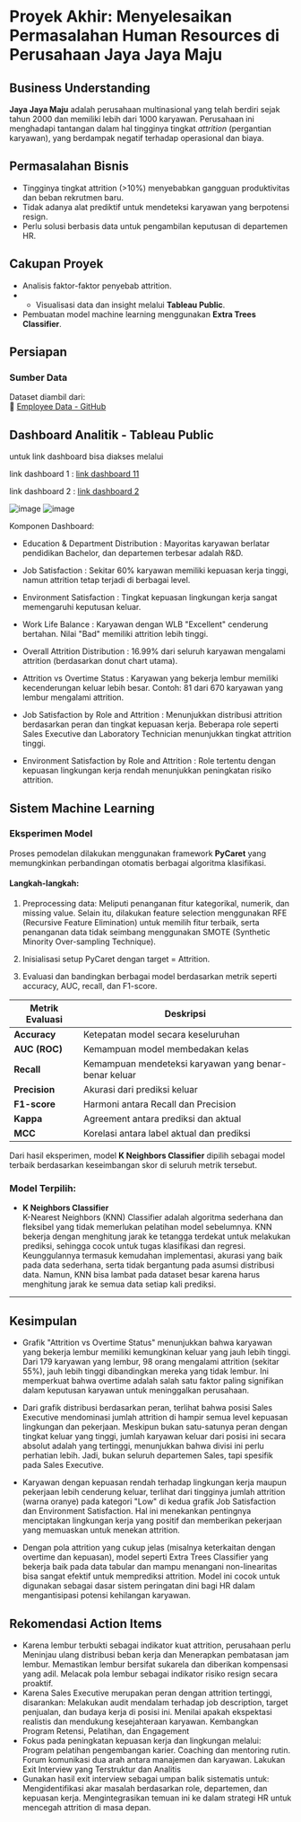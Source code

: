 # Proyek Akhir: Menyelesaikan Permasalahan Human Resources di Perusahaan Jaya Jaya Maju

## Business Understanding

**Jaya Jaya Maju** adalah perusahaan multinasional yang telah berdiri sejak tahun 2000 dan memiliki lebih dari 1000 karyawan. Perusahaan ini menghadapi tantangan dalam hal tingginya tingkat *attrition* (pergantian karyawan), yang berdampak negatif terhadap operasional dan biaya.

## Permasalahan Bisnis

- Tingginya tingkat attrition (>10%) menyebabkan gangguan produktivitas dan beban rekrutmen baru.
- Tidak adanya alat prediktif untuk mendeteksi karyawan yang berpotensi resign.
- Perlu solusi berbasis data untuk pengambilan keputusan di departemen HR.

## Cakupan Proyek

- Analisis faktor-faktor penyebab attrition.
- - Visualisasi data dan insight melalui **Tableau Public**.
- Pembuatan model machine learning menggunakan **Extra Trees Classifier**.

## Persiapan

### Sumber Data
Dataset diambil dari:  
🔗 [Employee Data - GitHub](https://github.com/dicodingacademy/dicoding_dataset/blob/main/employee/employee_data.csv)

## Dashboard Analitik - Tableau Public
untuk link dashboard bisa diakses melalui

link dashboard 1 : [link dashboard 11](https://public.tableau.com/views/JayaJayaMajuDicoding/Dashboard3?:language=en-US&publish=yes&:sid=&:redirect=auth&:display_count=n&:origin=viz_share_link)

link dashboard 2 : [link dashboard 2](https://public.tableau.com/views/JayaJayaMajuDicoding2/Dashboard1?:language=en-US&publish=yes&:sid=&:redirect=auth&:display_count=n&:origin=viz_share_link)

![image](https://github.com/user-attachments/assets/24963151-707c-43b6-8540-8d008e210d54)
![image](https://github.com/user-attachments/assets/c3c43c23-1ace-4c3f-8efa-d20b75741ade)



Komponen Dashboard:

- Education & Department Distribution : Mayoritas karyawan berlatar pendidikan Bachelor, dan departemen terbesar adalah R&D.

- Job Satisfaction : Sekitar 60% karyawan memiliki kepuasan kerja tinggi, namun attrition tetap terjadi di berbagai level.

- Environment Satisfaction : Tingkat kepuasan lingkungan kerja sangat memengaruhi keputusan keluar.

- Work Life Balance : Karyawan dengan WLB "Excellent" cenderung bertahan. Nilai "Bad" memiliki attrition lebih tinggi.

- Overall Attrition Distribution : 16.99% dari seluruh karyawan mengalami attrition (berdasarkan donut chart utama).

- Attrition vs Overtime Status : Karyawan yang bekerja lembur memiliki kecenderungan keluar lebih besar. Contoh: 81 dari 670 karyawan yang lembur mengalami attrition.

- Job Satisfaction by Role and Attrition : Menunjukkan distribusi attrition berdasarkan peran dan tingkat kepuasan kerja. Beberapa role seperti Sales Executive dan Laboratory Technician menunjukkan tingkat attrition tinggi.

- Environment Satisfaction by Role and Attrition : Role tertentu dengan kepuasan lingkungan kerja rendah menunjukkan peningkatan risiko attrition.

## Sistem Machine Learning

### Eksperimen Model

Proses pemodelan dilakukan menggunakan framework **PyCaret** yang memungkinkan perbandingan otomatis berbagai algoritma klasifikasi.

#### Langkah-langkah:
1. Preprocessing data: Meliputi penanganan fitur kategorikal, numerik, dan missing value. Selain itu, dilakukan feature selection menggunakan RFE (Recursive Feature Elimination) untuk memilih fitur terbaik, serta penanganan data tidak seimbang menggunakan SMOTE (Synthetic Minority Over-sampling Technique).

2. Inisialisasi setup PyCaret dengan target = Attrition.

3. Evaluasi dan bandingkan berbagai model berdasarkan metrik seperti accuracy, AUC, recall, dan F1-score.

| Metrik Evaluasi | Deskripsi |
|-----------------|-----------|
| **Accuracy**    | Ketepatan model secara keseluruhan |
| **AUC (ROC)**   | Kemampuan model membedakan kelas |
| **Recall**      | Kemampuan mendeteksi karyawan yang benar-benar keluar |
| **Precision**   | Akurasi dari prediksi keluar |
| **F1-score**    | Harmoni antara Recall dan Precision |
| **Kappa**       | Agreement antara prediksi dan aktual |
| **MCC**         | Korelasi antara label aktual dan prediksi |

Dari hasil eksperimen, model **K Neighbors Classifier** dipilih sebagai model terbaik berdasarkan keseimbangan skor di seluruh metrik tersebut.

###  Model Terpilih:
- **K Neighbors Classifier**  
K-Nearest Neighbors (KNN) Classifier adalah algoritma sederhana dan fleksibel yang tidak memerlukan pelatihan model sebelumnya. KNN bekerja dengan menghitung jarak ke tetangga terdekat untuk melakukan prediksi, sehingga cocok untuk tugas klasifikasi dan regresi. Keunggulannya termasuk kemudahan implementasi, akurasi yang baik pada data sederhana, serta tidak bergantung pada asumsi distribusi data. Namun, KNN bisa lambat pada dataset besar karena harus menghitung jarak ke semua data setiap kali prediksi.

---

## Kesimpulan
- Grafik "Attrition vs Overtime Status" menunjukkan bahwa karyawan yang bekerja lembur memiliki kemungkinan keluar yang jauh lebih tinggi. Dari 179 karyawan yang lembur, 98 orang mengalami attrition (sekitar 55%), jauh lebih tinggi dibandingkan mereka yang tidak lembur. Ini memperkuat bahwa overtime adalah salah satu faktor paling signifikan dalam keputusan karyawan untuk meninggalkan perusahaan.

- Dari grafik distribusi berdasarkan peran, terlihat bahwa posisi Sales Executive mendominasi jumlah attrition di hampir semua level kepuasan lingkungan dan pekerjaan. Meskipun bukan satu-satunya peran dengan tingkat keluar yang tinggi, jumlah karyawan keluar dari posisi ini secara absolut adalah yang tertinggi, menunjukkan bahwa divisi ini perlu perhatian lebih. Jadi, bukan seluruh departemen Sales, tapi spesifik pada Sales Executive.

- Karyawan dengan kepuasan rendah terhadap lingkungan kerja maupun pekerjaan lebih cenderung keluar, terlihat dari tingginya jumlah attrition (warna oranye) pada kategori "Low" di kedua grafik Job Satisfaction dan Environment Satisfaction. Hal ini menekankan pentingnya menciptakan lingkungan kerja yang positif dan memberikan pekerjaan yang memuaskan untuk menekan attrition.

- Dengan pola attrition yang cukup jelas (misalnya keterkaitan dengan overtime dan kepuasan), model seperti Extra Trees Classifier yang bekerja baik pada data tabular dan mampu menangani non-linearitas bisa sangat efektif untuk memprediksi attrition. Model ini cocok untuk digunakan sebagai dasar sistem peringatan dini bagi HR dalam mengantisipasi potensi kehilangan karyawan.

## Rekomendasi Action Items
- Karena lembur terbukti sebagai indikator kuat attrition, perusahaan perlu Meninjau ulang distribusi beban kerja dan Menerapkan pembatasan jam lembur. Memastikan lembur bersifat sukarela dan diberikan kompensasi yang adil. Melacak pola lembur sebagai indikator risiko resign secara proaktif.
- Karena Sales Executive merupakan peran dengan attrition tertinggi, disarankan: Melakukan audit mendalam terhadap job description, target penjualan, dan budaya kerja di posisi ini. Menilai apakah ekspektasi realistis dan mendukung kesejahteraan karyawan. Kembangkan Program Retensi, Pelatihan, dan Engagement
- Fokus pada peningkatan kepuasan kerja dan lingkungan melalui: Program pelatihan pengembangan karier. Coaching dan mentoring rutin. Forum komunikasi dua arah antara manajemen dan karyawan. Lakukan Exit Interview yang Terstruktur dan Analitis
- Gunakan hasil exit interview sebagai umpan balik sistematis untuk: Mengidentifikasi akar masalah berdasarkan role, departemen, dan kepuasan kerja. Mengintegrasikan temuan ini ke dalam strategi HR untuk mencegah attrition di masa depan.
